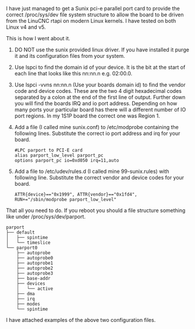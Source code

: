 I have just managed to get a Sunix pci-e parallel port card to provide the correct /proc/sys/dev file system structure to allow the board to be driven from the LinuCNC rtapi on modern Linux kernels. I have tested on both Linux v4 and v5.

This is how I went about it.

1. DO NOT use the sunix provided linux driver. If you have installed it purge it and its configuration files from your system.

2. Use lspci to find the domain id of your device. It is the bit at the start of each line that looks like this nn:nn.n e.g. 02:00.0.

3. Use lspci -vvns nn:nn.n  (Use your boards domain id) to find the vendor code and device codes. These are the two 4 digit hexadecimal codes separated by a colon at the end of the first line of output. Further down you will find the boards IRQ and io port address. Depending on  how many ports your particular board has there will a different number of IO port regions. In my 1S1P board the correct one was Region 1.

4. Add a file (I called mine sunix.conf) to /etc/modprobe containing the following lines. Substitute the correct io port address and irq for your board.  

   ```
   #LPC parport to PCI-E card
   alias parport_low_level parport_pc
   options parport_pc io=0xd050 irq=11,auto
   ```

5. Add a file to /etc/udev/rules.d (I called mine 99-sunix.rules) with following line. Substitute the correct vendor and device codes for your board.

   ```
   ATTR{device}=="0x1999", ATTR{vendor}=="0x1fd4", RUN+="/sbin/modprobe parport_low_level"
   ```

That all you need to do. If you reboot you should a file structure something like under /proc/sys/dev/parport.

```
parport
├── default
│   ├── spintime
│   └── timeslice
└── parport0
    ├── autoprobe
    ├── autoprobe0
    ├── autoprobe1
    ├── autoprobe2
    ├── autoprobe3
    ├── base-addr
    ├── devices
    │   └── active
    ├── dma
    ├── irq
    ├── modes
    └── spintime

```

I have attached examples of the above two configuration files.
